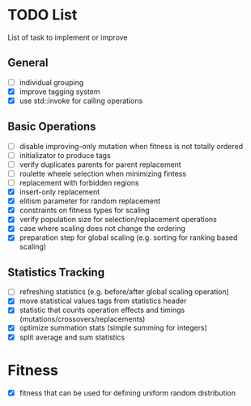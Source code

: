 # TODO List

List of task to implement or improve

## General
 - [ ] individual grouping
 - [x] improve tagging system
 - [x] use std::invoke for calling operations

## Basic Operations
 - [ ] disable improving-only mutation when fitness is not totally ordered
 - [ ] initializator to produce tags
 - [ ] verify duplicates parents for parent replacement
 - [ ] roulette wheele selection when minimizing fintess
 - [ ] replacement with forbidden regions
 - [x] insert-only replacement
 - [x] elitism parameter for random replacement
 - [x] constraints on fitness types for scaling
 - [x] verify population size for selection/replacement operations
 - [x] case where scaling does not change the ordering
 - [x] preparation step for global scaling (e.g. sorting for ranking based scaling)

## Statistics Tracking
 - [ ] refreshing statistics (e.g. before/after global scaling operation)
 - [x] move statistical values tags from statistics header
 - [x] statistic that counts operation effects and timings (mutations/crossovers/replacements)
 - [x] optimize summation stats (simple summing for integers)
 - [x] split average and sum statistics

# Fitness
 - [x] fitness that can be used for defining uniform random distribution

